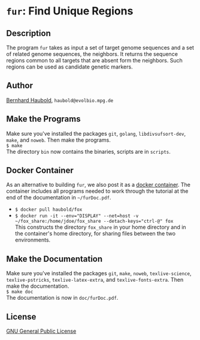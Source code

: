 # `fur`: Find Unique Regions
## Description
The program `fur` takes as input a set of target genome sequences and
a set of related genome sequences, the neighbors. It returns the
sequence regions common to all targets that are absent form the
neighbors. Such regions can be used as candidate genetic markers.
## Author
[Bernhard Haubold](http://guanine.evolbio.mpg.de/), `haubold@evolbio.mpg.de`
## Make the Programs
Make sure you've installed the packages `git`, `golang`,
`libdivsufsort-dev`, `make`, and `noweb`. Then make the programs.  
  `$ make`  
  The directory `bin` now contains the binaries, scripts are in
  `scripts`.
## Docker Container
As an alternative to building `fur`, we also post it as a [docker
  container](https://hub.docker.com/r/haubold/fox). The container
  includes all programs needed to work through the tutorial at the end
  of the documentation in `~/furDoc.pdf`.
  -  `$ docker pull haubold/fox`
  -  `$ docker run -it --env="DISPLAY" --net=host -v ~/fox_share:/home/jdoe/fox_share --detach-keys="ctrl-@" fox`  
  This constructs the directory `fox_share` in your home directory and
  in the container's home directory, for sharing files between the two
  environments.
## Make the Documentation
Make sure you've installed the packages `git`, `make`, `noweb`, `texlive-science`,
`texlive-pstricks`, `texlive-latex-extra`,
and `texlive-fonts-extra`. Then make the documentation.  
  `$ make doc`  
  The documentation is now in `doc/furDoc.pdf`.
## License
[GNU General Public License](https://www.gnu.org/licenses/gpl.html)
